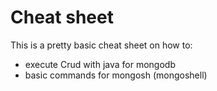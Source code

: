 # Cheat sheet

This is a pretty basic cheat sheet on how to:
- execute Crud with java for mongodb
- basic commands for mongosh (mongoshell)

